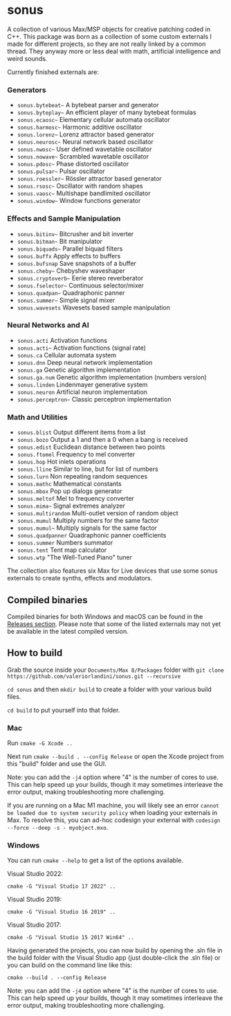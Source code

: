 # sonus
A collection of various Max/MSP objects for creative patching coded in C++. This package was born as a collection of some custom externals
I made for different projects, so they are not really linked by a common thread. They anyway more or less deal with math,
artificial intelligence and weird sounds.

Currently finished externals are:

### Generators
* `sonus.bytebeat~` A bytebeat parser and generator
* `sonus.byteplay~` An efficient player of many bytebeat formulas
* `sonus.ecaosc~` Elementary cellular automata oscillator
* `sonus.harmosc~` Harmonic additive oscillator
* `sonus.lorenz~` Lorenz attractor based generator
* `sonus.neurosc~` Neural network based oscillator
* `sonus.nwosc~` User defined wavetable oscillator
* `sonus.nowave~` Scrambled wavetable oscillator
* `sonus.pdosc~` Phase distorted oscillator
* `sonus.pulsar~` Pulsar oscillator
* `sonus.roessler~` Rössler attractor based generator
* `sonus.rsosc~` Oscillator with random shapes
* `sonus.vaosc~` Multishape bandlimited oscillator
* `sonus.window~` Window functions generator

### Effects and Sample Manipulation
* `sonus.bitinv~` Bitcrusher and bit inverter
* `sonus.bitman~` Bit manipulator
* `sonus.biquads~` Parallel biquad filters
* `sonus.buffx` Apply effects to buffers
* `sonus.bufsnap` Save snapshots of a buffer
* `sonus.cheby~` Chebyshev waveshaper
* `sonus.cryptoverb~` Eerie stereo reverberator
* `sonus.fselector~` Continuous selector/mixer
* `sonus.quadpan~` Quadraphonic panner
* `sonus.summer~` Simple signal mixer
* `sonus.wavesets` Wavesets based sample manipulation

### Neural Networks and AI
* `sonus.acti` Activation functions
* `sonus.acti~` Activation functions (signal rate)
* `sonus.ca` Cellular automata system
* `sonus.dnn` Deep neural network implementation
* `sonus.ga` Genetic algorithm implementation
* `sonus.ga.num` Genetic algorithm implementation (numbers version)
* `sonus.linden` Lindenmayer generative system
* `sonus.neuron` Artificial neuron implementation
* `sonus.perceptron~` Classic perceptron implementation

### Math and Utilities
* `sonus.blist` Output different items from a list
* `sonus.bozo` Output a 1 and then a 0 when a bang is received
* `sonus.edist` Euclidean distance between two points
* `sonus.ftomel` Frequency to mel converter
* `sonus.hop` Hot inlets operations
* `sonus.lline` Similar to line, but for list of numbers
* `sonus.lurn` Non repeating random sequences
* `sonus.mathc` Mathematical constants
* `sonus.mbox` Pop up dialogs generator
* `sonus.meltof` Mel to frequency converter
* `sonus.mima~` Signal extremes analyzer
* `sonus.multirandom` Multi-outlet version of random object
* `sonus.mumul` Multiply numbers for the same factor
* `sonus.mumul~` Multiply signals for the same factor
* `sonus.quadpanner` Quadraphonic panner coefficients
* `sonus.summer` Numbers summator
* `sonus.tent` Tent map calculator
* `sonus.wtp` "The Well-Tuned Piano" tuner

The collection also features six Max for Live devices that use some sonus externals to create synths, effects and modulators.

## Compiled binaries

Compiled binaries for both Windows and macOS can be found in the [Releases section](https://github.com/valeriorlandini/sonus/releases). Please note that some of the listed externals may not yet be available in the latest compiled version.

## How to build

Grab the source inside your `Documents/Max 8/Packages` folder with `git clone https://github.com/valeriorlandini/sonus.git --recursive` 

`cd sonus` and then `mkdir build` to create a folder with your various build files.

`cd build` to put yourself into that folder.

### Mac 

Run `cmake -G Xcode ..`

Next run `cmake --build . --config Release` or open the Xcode project from this "build" folder and use the GUI.

Note: you can add the `-j4` option where "4" is the number of cores to use. This can help speed up your builds, though it may sometimes interleave the error output, making troubleshooting more challenging.

If you are running on a Mac M1 machine, you will likely see an error `cannot be loaded due to system security policy` when loading your externals in Max. To resolve this, you can ad-hoc codesign your external with `codesign --force --deep -s - myobject.mxo`.

### Windows

You can run `cmake --help` to get a list of the options available. 

Visual Studio 2022:

`cmake -G "Visual Studio 17 2022" ..`

Visual Studio 2019:

`cmake -G "Visual Studio 16 2019" ..`

Visual Studio 2017:

`cmake -G "Visual Studio 15 2017 Win64" ..`

Having generated the projects, you can now build by opening the .sln file in the build folder with the Visual Studio app (just double-click the .sln file) or you can build on the command line like this:

`cmake --build . --config Release`

Note: you can add the `-j4` option where "4" is the number of cores to use. This can help speed up your builds, though it may sometimes interleave the error output, making troubleshooting more challenging.

